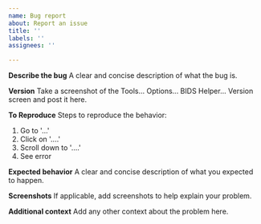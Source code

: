 ```yaml
---
name: Bug report
about: Report an issue
title: ''
labels: ''
assignees: ''

---
```


**Describe the bug**
A clear and concise description of what the bug is.

**Version**
Take a screenshot of the Tools... Options... BIDS Helper... Version screen and post it here.

**To Reproduce**
Steps to reproduce the behavior:
1. Go to '...'
2. Click on '....'
3. Scroll down to '....'
4. See error

**Expected behavior**
A clear and concise description of what you expected to happen.

**Screenshots**
If applicable, add screenshots to help explain your problem.

**Additional context**
Add any other context about the problem here.
